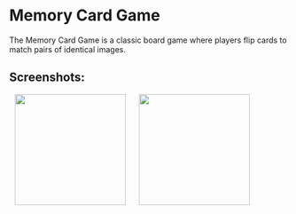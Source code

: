 # Memory Card Game

The Memory Card Game is a classic board game where players flip cards to match pairs of identical images.

## Screenshots:
<img src="https://github.com/GnDinis/Memory-Card-Game/assets/162354946/353544e7-66d9-4e2d-96ed-b7b3ddbacda7" height="200" hspace="10"/>
<img src="https://github.com/GnDinis/Memory-Card-Game/assets/162354946/10fd3dda-4e05-4f08-8c0a-70032c870ec2" height="200" hspace="10"/>
